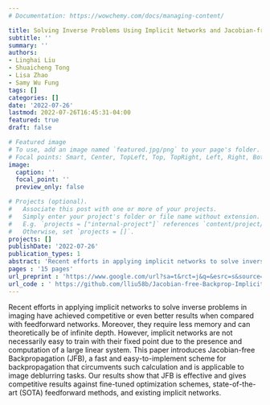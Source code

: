 ```yaml
---
# Documentation: https://wowchemy.com/docs/managing-content/

title: Solving Inverse Problems Using Implicit Networks and Jacobian-free Backpropagation
subtitle: ''
summary: ''
authors:
- Linghai Liu
- Shuaicheng Tong
- Lisa Zhao
- Samy Wu Fung
tags: []
categories: []
date: '2022-07-26'
lastmod: 2022-07-26T16:45:31-04:00
featured: true
draft: false

# Featured image
# To use, add an image named `featured.jpg/png` to your page's folder.
# Focal points: Smart, Center, TopLeft, Top, TopRight, Left, Right, BottomLeft, Bottom, BottomRight.
image:
  caption: ''
  focal_point: ''
  preview_only: false

# Projects (optional).
#   Associate this post with one or more of your projects.
#   Simply enter your project's folder or file name without extension.
#   E.g. `projects = ["internal-project"]` references `content/project/deep-learning/index.md`.
#   Otherwise, set `projects = []`.
projects: []
publishDate: '2022-07-26'
publication_types: 1
abstract: 'Recent efforts in applying implicit networks to solve inverse problems in imaging have achieved competitive or even better results when compared with feedforward networks. Moreover, they require less memory and can theoretically be of infinite depth. However, implicit networks are not necessarily easy to train with their fixed point due to the presence and computation of a large linear system. This paper introduces Jacobian-free Backpropagation (JFB), a fast and easy-to-implement scheme for backpropagation that circumvents such calculation and is applicable to image deblurring tasks. Our results show that JFB is effective and gives competitive results against fine-tuned optimization schemes, state-of-the-art (SOTA) feedforward methods, and existing implicit networks.'
pages : '15 pages'
url_preprint : 'https://www.google.com/url?sa=t&rct=j&q=&esrc=s&source=web&cd=&cad=rja&uact=8&ved=2ahUKEwiEsrzd-uX-AhWrk2oFHbvlAEkQFnoECAwQAQ&url=http%3A%2F%2Fwww.math.emory.edu%2Fsite%2Fcmds-reuret%2Fprojects%2F2022-implicit%2FManuscript_JFB.pdf&usg=AOvVaw3e9QN82Bo8qHdkE4Wq0qPO'
url_code : ' https://github.com/lliu58b/Jacobian-free-Backprop-Implicit-Networks'
---
```


Recent efforts in applying implicit networks to solve inverse problems in imaging have achieved competitive or even better results when compared with feedforward networks. Moreover, they require less memory and can theoretically be of infinite depth. However, implicit networks are not necessarily easy to train with their fixed point due to the presence and computation of a large linear system. This paper introduces Jacobian-free Backpropagation (JFB), a fast and easy-to-implement scheme for backpropagation that circumvents such calculation and is applicable to image deblurring tasks. Our results show that JFB is effective and gives competitive results against fine-tuned optimization schemes, state-of-the-art (SOTA) feedforward methods, and existing implicit networks.